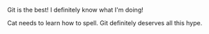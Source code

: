 Git is the best! 
I definitely know what I'm doing! 

Cat needs to learn how to spell.
Git definitely deserves all this hype.